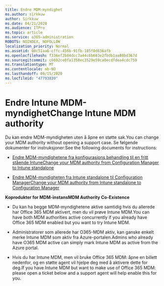 ```yaml
---
title: Endre MDM-myndighet
ms.author: sirkkuw
author: Sirkkuw
ms.date: 04/21/2020
ms.audience: ITPro
ms.topic: article
ms.service: o365-administration
ROBOTS: NOINDEX, NOFOLLOW
localization_priority: Normal
ms.assetid: 08c51aa6-cffc-456b-91fb-185f0d636afb
ms.openlocfilehash: f336ef2b84dcc7a44c6b603e2fbdb1aa08bd367d
ms.sourcegitcommit: c6692ce0fa1358ec3529e59ca0ecdfdea4cdc759
ms.translationtype: MT
ms.contentlocale: nb-NO
ms.lasthandoff: 09/15/2020
ms.locfileid: "47793839"
---
```

# <a name="change-intune-mdm-authority"></a><span data-ttu-id="2fbd2-102">Endre Intune MDM-myndighet</span><span class="sxs-lookup"><span data-stu-id="2fbd2-102">Change Intune MDM authority</span></span>

<span data-ttu-id="2fbd2-103">Du kan endre MDM-myndigheten uten å åpne en støtte sak.</span><span class="sxs-lookup"><span data-stu-id="2fbd2-103">You can change your MDM authority without opening a support case.</span></span> <span data-ttu-id="2fbd2-104">Se følgende dokumenter for instruksjoner:</span><span class="sxs-lookup"><span data-stu-id="2fbd2-104">See the following documents for instructions:</span></span>
  
- [<span data-ttu-id="2fbd2-105">Endre MDM-myndighetene fra konfigurasjons behandling til en fritt stående Intune</span><span class="sxs-lookup"><span data-stu-id="2fbd2-105">Change your MDM authority from Configuration Manager to Intune standalone</span></span>](https://docs.microsoft.com/configmgr/mdm/deploy-use/migrate-change-mdm-authority)
    
- [<span data-ttu-id="2fbd2-106">Endre MDM-myndigheten fra Intune standalone til Configuration Manager</span><span class="sxs-lookup"><span data-stu-id="2fbd2-106">Change your MDM authority from Intune standalone to Configuration Manager</span></span>](https://docs.microsoft.com/configmgr/mdm/deploy-use/change-mdm-authority)
    
 <span data-ttu-id="2fbd2-107">**Koprodukter for MDM-instans**</span><span class="sxs-lookup"><span data-stu-id="2fbd2-107">**MDM Authority Co-Existence**</span></span>
  
- <span data-ttu-id="2fbd2-108">Du kan ha begge MDM-myndighetene aktive samtidig hvis du allerede har Office 365 MDM aktivert, men du vil prøve Intune MDM.</span><span class="sxs-lookup"><span data-stu-id="2fbd2-108">You can have both MDM authorities active concurrently if you already have Office 365 MDM enabled but you want to try Intune MDM.</span></span>
    
- <span data-ttu-id="2fbd2-109">Administratorer som allerede har O365-MDM aktiv, kan ganske enkelt merke Intune MDM som aktiv fra Azure-portalen.</span><span class="sxs-lookup"><span data-stu-id="2fbd2-109">Admins who already have O365 MDM active can simply mark Intune MDM as active from the Azure portal.</span></span>
    
- <span data-ttu-id="2fbd2-110">Hvis du har Intune MDM, men vil bruke Office 365 MDM: åpne en billett nedenfor, og en støtte agent vil hjelpe deg med å aktivere dette for deg.</span><span class="sxs-lookup"><span data-stu-id="2fbd2-110">If you have Intune MDM but want to make use of Office 365 MDM: please open a ticket below and a support agent will help enable this for you.</span></span>
    

